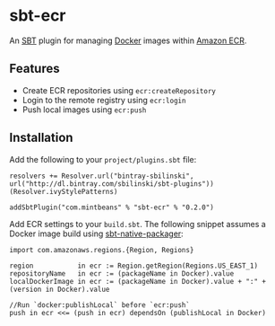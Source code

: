 # sbt-ecr 

An [SBT](http://www.scala-sbt.org/) plugin for managing [Docker](http://docker.io) images within [Amazon ECR](https://aws.amazon.com/ecr/).

## Features

* Create ECR repositories using `ecr:createRepository`
* Login to the remote registry using `ecr:login`
* Push local images using `ecr:push`

## Installation

Add the following to your `project/plugins.sbt` file:

    resolvers += Resolver.url("bintray-sbilinski", url("http://dl.bintray.com/sbilinski/sbt-plugins"))(Resolver.ivyStylePatterns)

    addSbtPlugin("com.mintbeans" % "sbt-ecr" % "0.2.0")

Add ECR settings to your `build.sbt`. The following snippet assumes a Docker image build using [sbt-native-packager](https://github.com/sbt/sbt-native-packager):

    import com.amazonaws.regions.{Region, Regions}

    region           in ecr := Region.getRegion(Regions.US_EAST_1)
    repositoryName   in ecr := (packageName in Docker).value
    localDockerImage in ecr := (packageName in Docker).value + ":" + (version in Docker).value

    //Run `docker:publishLocal` before `ecr:push`
    push in ecr <<= (push in ecr) dependsOn (publishLocal in Docker)
